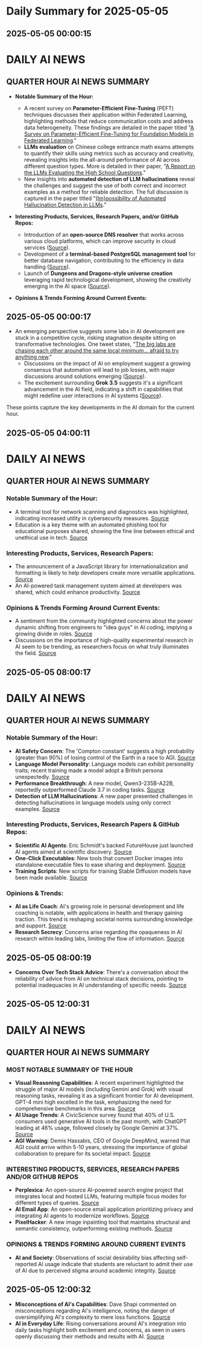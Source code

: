 # Daily Summary for 2025-05-05

## 2025-05-05 00:00:15

# DAILY AI NEWS

## QUARTER HOUR AI NEWS SUMMARY  
- **Notable Summary of the Hour:**  
  - A recent survey on **Parameter-Efficient Fine-Tuning** (PEFT) techniques discusses their application within Federated Learning, highlighting methods that reduce communication costs and address data heterogeneity. These findings are detailed in the paper titled "[A Survey on Parameter-Efficient Fine-Tuning for Foundation Models in Federated Learning](https://x.com/i/web/status/1919177219689324804)."  
  - **LLMs evaluation** on Chinese college entrance math exams attempts to quantify their skills using metrics such as accuracy and creativity, revealing insights into the all-around performance of AI across different question types. More is detailed in their paper, "[A Report on the LLMs Evaluating the High School Questions](https://x.com/i/web/status/1919161365022806399)."  
  - New insights into **automated detection of LLM hallucinations** reveal the challenges and suggest the use of both correct and incorrect examples as a method for reliable detection. The full discussion is captured in the paper titled "[(Im)possibility of Automated Hallucination Detection in LLMs](https://x.com/i/web/status/1919138212775109039)."  

- **Interesting Products, Services, Research Papers, and/or GitHub Repos:**  
  - Introduction of an **open-source DNS resolver** that works across various cloud platforms, which can improve security in cloud services ([Source](https://x.com/i/web/status/1919166768817508713)).  
  - Development of a **terminal-based PostgreSQL management tool** for better database navigation, contributing to the efficiency in data handling ([Source](https://x.com/i/web/status/1919174384012365892)).  
  - Launch of **Dungeons and Dragons-style universe creation** leveraging rapid technological development, showing the creativity emerging in the AI space ([Source](https://x.com/i/web/status/1919169383391195447)).  

- **Opinions & Trends Forming Around Current Events:**

## 2025-05-05 00:00:17

- An emerging perspective suggests some labs in AI development are stuck in a competitive cycle, risking stagnation despite sitting on transformative technologies. One tweet states, "[The big labs are chasing each other around the same local minimum... afraid to try anything new](https://x.com/i/web/status/1919174292585296118)."  
  - Discussions on the impact of AI on employment suggest a growing consensus that automation will lead to job losses, with major discussions around solutions emerging ([Source](https://x.com/i/web/status/1919131659250946245)).  
  - The excitement surrounding **Grok 3.5** suggests it's a significant advancement in the AI field, indicating a shift in capabilities that might redefine user interactions in AI systems ([Source](https://x.com/i/web/status/1919154953605558537)).  

These points capture the key developments in the AI domain for the current hour.

## 2025-05-05 04:00:11

# DAILY AI NEWS

## QUARTER HOUR AI NEWS SUMMARY

### Notable Summary of the Hour:
- A terminal tool for network scanning and diagnostics was highlighted, indicating increased utility in cybersecurity measures. [Source](https://x.com/i/web/status/1919235345817669832)
- Education is a key theme with an automated phishing tool for educational purposes shared, showing the fine line between ethical and unethical use in tech. [Source](https://x.com/i/web/status/1919204866292949220)

### Interesting Products, Services, Research Papers:
- The announcement of a JavaScript library for internationalization and formatting is likely to help developers create more versatile applications. [Source](https://x.com/i/web/status/1919227727153971380)
- An AI-powered task management system aimed at developers was shared, which could enhance productivity. [Source](https://x.com/i/web/status/1919181997861138601)

### Opinions & Trends Forming Around Current Events:
- A sentiment from the community highlighted concerns about the power dynamic shifting from engineers to "idea guys" in AI coding, implying a growing divide in roles. [Source](https://x.com/i/web/status/1919209830327197876)
- Discussions on the importance of high-quality experimental research in AI seem to be trending, as researchers focus on what truly illuminates the field. [Source](https://x.com/i/web/status/1919181427738026222)

## 2025-05-05 08:00:17

# DAILY AI NEWS

## QUARTER HOUR AI NEWS SUMMARY

### Notable Summary of the Hour:
- **AI Safety Concern**: The 'Compton constant' suggests a high probability (greater than 90%) of losing control of the Earth in a race to AGI. [Source](https://x.com/i/web/status/1919298953729773656)
- **Language Model Personality**: Language models can exhibit personality traits; recent training made a model adopt a British persona unexpectedly. [Source](https://x.com/i/web/status/1919298942967198013)
- **Performance Breakthrough**: A new model, Qwen3-235B-A22B, reportedly outperformed Claude 3.7 in coding tasks. [Source](https://x.com/i/web/status/1919298924172485045)
- **Detection of LLM Hallucinations**: A new paper presented challenges in detecting hallucinations in language models using only correct examples. [Source](https://x.com/i/web/status/1919298708534861961)

### Interesting Products, Services, Research Papers & GitHub Repos:
- **Scientific AI Agents**: Eric Schmidt's backed FutureHouse just launched AI agents aimed at scientific discovery. [Source](https://x.com/i/web/status/1919286195072258057)
- **One-Click Executables**: New tools that convert Docker images into standalone executable files to ease sharing and deployment. [Source](https://x.com/i/web/status/1919296298949197824)
- **Training Scripts**: New scripts for training Stable Diffusion models have been made available. [Source](https://x.com/i/web/status/1919281058391982297)

### Opinions & Trends:
- **AI as Life Coach**: AI's growing role in personal development and life coaching is notable, with applications in health and therapy gaining traction. This trend is reshaping societal norms surrounding knowledge and support. [Source](https://x.com/i/web/status/1919290109762912750)
- **Research Secrecy**: Concerns arise regarding the opaqueness in AI research within leading labs, limiting the flow of information. [Source](https://x.com/i/web/status/1919294889730199788)

## 2025-05-05 08:00:19

- **Concerns Over Tech Stack Advice**: There's a conversation about the reliability of advice from AI on technical stack decisions, pointing to potential inadequacies in AI understanding of specific needs. [Source](https://x.com/i/web/status/1919284704261419265)

## 2025-05-05 12:00:31

# DAILY AI NEWS

## QUARTER HOUR AI NEWS SUMMARY

### MOST NOTABLE SUMMARY OF THE HOUR
- **Visual Reasoning Capabilities**: A recent experiment highlighted the struggle of major AI models (including Gemini and Grok) with visual reasoning tasks, revealing it as a significant frontier for AI development. GPT-4 mini high excelled in the task, emphasizing the need for comprehensive benchmarks in this area. [Source](https://x.com/i/web/status/1919359513510961341)
- **AI Usage Trends**: A CivicScience survey found that 40% of U.S. consumers used generative AI tools in the past month, with ChatGPT leading at 46% usage, followed closely by Google Gemini at 37%. [Source](https://x.com/i/web/status/1919353884914618385)
- **AGI Warning**: Demis Hassabis, CEO of Google DeepMind, warned that AGI could arrive within 5-10 years, stressing the importance of global collaboration to prepare for its societal impact. [Source](https://x.com/i/web/status/1919306823477215632)

### INTERESTING PRODUCTS, SERVICES, RESEARCH PAPERS AND/OR GITHUB REPOS
- **Perplexica**: An open-source AI-powered search engine project that integrates local and hosted LLMs, featuring multiple focus modes for different types of queries. [Source](https://x.com/i/web/status/1919340042906210486)
- **AI Email App**: An open-source email application prioritizing privacy and integrating AI agents to modernize workflows. [Source](https://x.com/i/web/status/1919355896959844592)
- **PixelHacker**: A new image inpainting tool that maintains structural and semantic consistency, outperforming existing methods. [Source](https://x.com/i/web/status/1919323722177016000)

### OPINIONS & TRENDS FORMING AROUND CURRENT EVENTS
- **AI and Society**: Observations of social desirability bias affecting self-reported AI usage indicate that students are reluctant to admit their use of AI due to perceived stigma around academic integrity. [Source](https://x.com/i/web/status/1919312493177946201)

## 2025-05-05 12:00:32

- **Misconceptions of AI's Capabilities**: Dave Shapi commented on misconceptions regarding AI's intelligence, noting the danger of oversimplifying AI's complexity to mere loss functions. [Source](https://x.com/i/web/status/1919358449114022385)
- **AI in Everyday Life**: Rising conversations around AI's integration into daily tasks highlight both excitement and concerns, as seen in users openly discussing their methods and results with AI. [Source](https://x.com/i/web/status/1919312493177946201)

